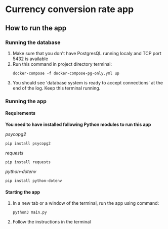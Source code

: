 # Currency conversion rate app


## How to run the app
### Running the database
1. Make sure that you don't have PostgresQL running localy and TCP port 5432 is available
2. Run this command in project directory terminal:
    ```
    docker-compose -f docker-compose-pg-only.yml up
    ```
3. You should see 'database system is ready to accept connections' at the end of the log. Keep this terminal running.

### Running the app

#### Requirements
**You need to have installed following Python modules to run this app**<br>

_psycopg2_
```
pip install psycopg2
```

_requests_
```
pip install requests
```


_python-dotenv_
```
pip install python-dotenv
```
#### Starting the app
1. In a new tab or a window of the terminal, run the app using command:
    ```
    python3 main.py
    ```
2. Follow the instructions in the terminal

